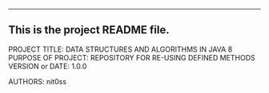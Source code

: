------------------------------------------------------------------------
This is the project README file. 
------------------------------------------------------------------------

PROJECT TITLE: DATA STRUCTURES AND ALGORITHMS IN JAVA 8
PURPOSE OF PROJECT: REPOSITORY FOR RE-USING DEFINED METHODS
VERSION or DATE: 1.0.0

AUTHORS: nit0ss

	

